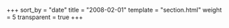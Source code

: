 +++
sort_by = "date"
title = "2008-02-01"
template = "section.html"
weight = 5
transparent = true
+++